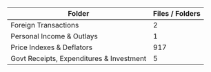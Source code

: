 | Folder                                   |   Files / Folders |
|------------------------------------------|-------------------|
| Foreign Transactions                     |                 2 |
| Personal Income & Outlays                |                 1 |
| Price Indexes & Deflators                |               917 |
| Govt Receipts, Expenditures & Investment |                 5 |
